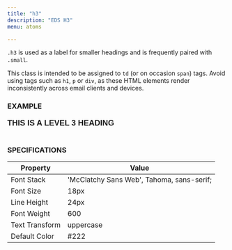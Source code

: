 ```yaml
---
title: "h3"
description: "EDS H3"
menu: atoms

---
```


`.h3` is used as a label for smaller headings and is frequently paired with `.small`.

<div class="note">
This class is intended to be assigned to <code>td</code> (or on occasion <code>span</code>) tags. Avoid using tags such as <code>h1</code>, <code>p</code> or <code>div</code>, as these HTML elements render inconsistently across email clients and devices.
</div>

### EXAMPLE
<span style="font-family: 'McClatchy Sans Web', Tahoma, sans-serif;font-size:18px;font-weight:600;line-height:24px;text-transform:uppercase;">This is a level 3 heading</span>
<br><br>
### SPECIFICATIONS

Property | Value
--- | ---
Font Stack | 'McClatchy Sans Web', Tahoma, sans-serif;
Font Size | 18px
Line Height | 24px
Font Weight | 600
Text Transform | uppercase
Default Color | #222
